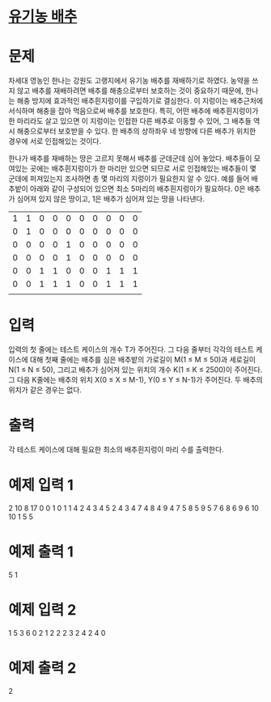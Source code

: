 # [유기농 배추](https://www.acmicpc.net/problem/1012)

# 문제
차세대 영농인 한나는 강원도 고랭지에서 유기농 배추를 재배하기로 하였다. 농약을 쓰지 않고 배추를 재배하려면 배추를 해충으로부터 보호하는 것이 중요하기 때문에, 한나는 해충 방지에 효과적인 배추흰지렁이를 구입하기로 결심한다. 이 지렁이는 배추근처에 서식하며 해충을 잡아 먹음으로써 배추를 보호한다. 특히, 어떤 배추에 배추흰지렁이가 한 마리라도 살고 있으면 이 지렁이는 인접한 다른 배추로 이동할 수 있어, 그 배추들 역시 해충으로부터 보호받을 수 있다. 한 배추의 상하좌우 네 방향에 다른 배추가 위치한 경우에 서로 인접해있는 것이다.

한나가 배추를 재배하는 땅은 고르지 못해서 배추를 군데군데 심어 놓았다. 배추들이 모여있는 곳에는 배추흰지렁이가 한 마리만 있으면 되므로 서로 인접해있는 배추들이 몇 군데에 퍼져있는지 조사하면 총 몇 마리의 지렁이가 필요한지 알 수 있다. 예를 들어 배추밭이 아래와 같이 구성되어 있으면 최소 5마리의 배추흰지렁이가 필요하다. 0은 배추가 심어져 있지 않은 땅이고, 1은 배추가 심어져 있는 땅을 나타낸다.

| 	| 	| 	| 	| 	| 	| 	| 	| 	|   |
|---|---|---|---|---|---|---|---|---|---|
| 1	| 1	| 0	| 0	| 0	| 0	| 0	| 0	| 0	| 0 |
| 0	| 1	| 0	| 0	| 0	| 0	| 0	| 0	| 0	| 0 |
| 0	| 0	| 0	| 0	| 1	| 0	| 0	| 0	| 0	| 0 |
| 0	| 0	| 0	| 0	| 1	| 0	| 0	| 0	| 0	| 0 |
| 0	| 0	| 1 | 1	| 0	| 0	| 0	| 1	| 1	| 1 |
| 0	| 0	| 1 | 1	| 1	| 0	| 0	| 1	| 1	| 1 |
| 	| 	| 	| 	| 	| 	| 	| 	| 	|   |

# 입력
입력의 첫 줄에는 테스트 케이스의 개수 T가 주어진다. 그 다음 줄부터 각각의 테스트 케이스에 대해 첫째 줄에는 배추를 심은 배추밭의 가로길이 M(1 ≤ M ≤ 50)과 세로길이 N(1 ≤ N ≤ 50), 그리고 배추가 심어져 있는 위치의 개수 K(1 ≤ K ≤ 2500)이 주어진다. 그 다음 K줄에는 배추의 위치 X(0 ≤ X ≤ M-1), Y(0 ≤ Y ≤ N-1)가 주어진다. 두 배추의 위치가 같은 경우는 없다.

# 출력
각 테스트 케이스에 대해 필요한 최소의 배추흰지렁이 마리 수를 출력한다.

# 예제 입력 1 
2
10 8 17
0 0
1 0
1 1
4 2
4 3
4 5
2 4
3 4
7 4
8 4
9 4
7 5
8 5
9 5
7 6
8 6
9 6
10 10 1
5 5
# 예제 출력 1 
5
1
# 예제 입력 2 
1
5 3 6
0 2
1 2
2 2
3 2
4 2
4 0
# 예제 출력 2 
2